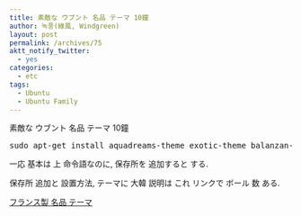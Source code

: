 ```yaml
---
title: 素敵な ウブント 名品 テーマ 10鐘
author: 녹풍(綠風, Windgreen)
layout: post
permalink: /archives/75
aktt_notify_twitter:
  - yes
categories:
  - etc
tags:
  - Ubuntu
  - Ubuntu Family
---
```

素敵な ウブント 名品 テーマ 10鐘</p> 

<pre class="brush:plain">sudo apt-get install aquadreams-theme exotic-theme balanzan-theme showtime-theme step-into-freedom-theme tropical-theme infinity-theme wild-shine-theme bamboo-zen-theme ubuntu-sunrise-theme airlines-theme orange-theme ellanna-theme</pre></p> 

一応 基本は 上 命令語なのに, 保存所を 追加すると する.

保存所 追加と 設置方法, テーマに 大韓 説明は これ リンクで ボール 数 ある.

<a href="http://myubuntu.tistory.com/entry/1004-%ED%94%84%EB%9E%91%EC%8A%A4%EC%A0%9C-%EB%AA%85%ED%92%88-%ED%85%8C%EB%A7%88%EC%9D%98-%EA%B7%80%ED%99%98" target="_blank">フランス製 名品 テーマ</a>